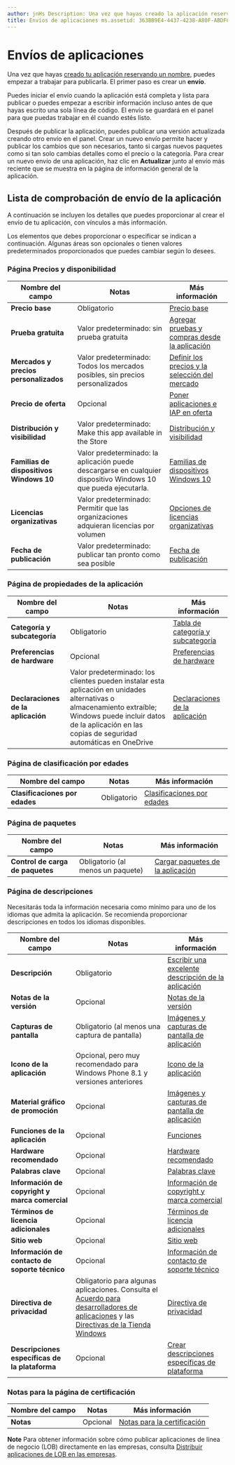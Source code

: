 ```yaml
---
author: jnHs Description: Una vez que hayas creado la aplicación reservando un nombre, puedes empezar a trabajar para publicarla. El primer paso es crear un envío.
title: Envíos de aplicaciones ms.assetid: 363BB9E4-4437-4238-A80F-ABDFC70D96E4 keywords: enviar una aplicación keywords: información necesaria keywords: campos obligatorios keywords: datos obligatorios keywords: lista de comprobación
---
```


# Envíos de aplicaciones


Una vez que hayas [creado tu aplicación reservando un nombre](create-your-app-by-reserving-a-name.md), puedes empezar a trabajar para publicarla. El primer paso es crear un **envío**.

Puedes iniciar el envío cuando la aplicación está completa y lista para publicar o puedes empezar a escribir información incluso antes de que hayas escrito una sola línea de código. El envío se guardará en el panel para que puedas trabajar en él cuando estés listo.

Después de publicar la aplicación, puedes publicar una versión actualizada creando otro envío en el panel. Crear un nuevo envío permite hacer y publicar los cambios que son necesarios, tanto si cargas nuevos paquetes como si tan solo cambias detalles como el precio o la categoría. Para crear un nuevo envío de una aplicación, haz clic en **Actualizar** junto al envío más reciente que se muestra en la página de información general de la aplicación.

## Lista de comprobación de envío de la aplicación


A continuación se incluyen los detalles que puedes proporcionar al crear el envío de tu aplicación, con vínculos a más información.

Los elementos que debes proporcionar o especificar se indican a continuación. Algunas áreas son opcionales o tienen valores predeterminados proporcionados que puedes cambiar según lo desees.

### Página Precios y disponibilidad
| Nombre del campo                    | Notas                                       | Más información                                                             |
|-------------------------------|---------------------------------------------|---------------------------------------------------------------------------|
| **Precio base**                | Obligatorio                                    | [Precio base](set-app-pricing-and-availability.md#base-price)              |
| **Prueba gratuita**                | Valor predeterminado: sin prueba gratuita                      | [Agregar pruebas y compras desde la aplicación](https://msdn.microsoft.com/library/windows/apps/jj193599)  |
| **Mercados y precios personalizados** | Valor predeterminado: Todos los mercados posibles, sin precios personalizados | [Definir los precios y la selección del mercado](define-pricing-and-market-selection.md)              |
| **Precio de oferta**              | Opcional                                    | [Poner aplicaciones e IAP en oferta](put-apps-and-iaps-on-sale.md)                                       |
| **Distribución y visibilidad** | Valor predeterminado: Make this app available in the Store | [Distribución y visibilidad](set-app-pricing-and-availability.md#distribution-and-visibility) | 
| **Familias de dispositivos Windows 10**  | Valor predeterminado: la aplicación puede descargarse en cualquier dispositivo Windows 10 que pueda ejecutarla. | [Familias de dispositivos Windows 10](set-app-pricing-and-availability.md#windows-10-device-families) | 
| **Licencias organizativas**    | Valor predeterminado: Permitir que las organizaciones adquieran licencias por volumen | [Opciones de licencias organizativas](organizational-licensing.md)                        | 
| **Fecha de publicación**                | Valor predeterminado: publicar tan pronto como sea posible      | [Fecha de publicación](set-app-pricing-and-availability.md#publish-date)          |



### Página de propiedades de la aplicación

| Nombre del campo                    | Notas                                       | Más información                                                             |
|-------------------------------|---------------------------------------------|---------------------------------------------------------------------------|
| **Categoría y subcategoría**  | Obligatorio                                    | [Tabla de categoría y subcategoría](category-and-subcategory-table.md)       |
| **Preferencias de hardware**      | Opcional                                    | [Preferencias de hardware](enter-app-properties.md#hardware_preferences)      |
| **Declaraciones de la aplicación**          | Valor predeterminado: los clientes pueden instalar esta aplicación en unidades alternativas o almacenamiento extraíble; Windows puede incluir datos de la aplicación en las copias de seguridad automáticas en OneDrive | [Declaraciones de la aplicación](app-declarations.md) |



### Página de clasificación por edades

| Nombre del campo                    | Notas                                       | Más información                          |
|-------------------------------|---------------------------------------------|----------------------------------------|
| **Clasificaciones por edades**               | Obligatorio                                    | [Clasificaciones por edades](age-ratings.md)          |



### Página de paquetes

| Nombre del campo                    | Notas                                       | Más información                          |
|-------------------------------|---------------------------------------------|----------------------------------------|
| **Control de carga de paquetes**    | Obligatorio (al menos un paquete)             | [Cargar paquetes de la aplicación](upload-app-packages.md) | 



### Página de descripciones

Necesitarás toda la información necesaria como mínimo para uno de los idiomas que admita la aplicación. Se recomienda proporcionar descripciones en todos los idiomas disponibles.

| Nombre del campo                    | Notas                                       | Más información                                                     |
|-------------------------------|---------------------------------------------|-------------------------------------------------------------------|
| **Descripción**               | Obligatorio                                    | [Escribir una excelente descripción de la aplicación](write-a-great-app-description.md) | 
| **Notas de la versión**             | Opcional                                    | [Notas de la versión](create-app-descriptions.md#release-notes)         |
| **Capturas de pantalla**               | Obligatorio (al menos una captura de pantalla)          | [Imágenes y capturas de pantalla de aplicación](app-screenshots-and-images.md)       |
| **Icono de la aplicación**             | Opcional, pero muy recomendado para Windows Phone 8.1 y versiones anteriores | [Icono de la aplicación](create-app-descriptions.md#app-tile-icon) | 
| **Material gráfico de promoción**       | Opcional                                    | [Imágenes y capturas de pantalla de aplicación](app-screenshots-and-images.md)       | 
| **Funciones de la aplicación**              | Opcional                                    | [Funciones](create-app-descriptions.md#app-features)               |
| **Hardware recomendado**      | Opcional                                    | [Hardware recomendado](create-app-descriptions.md#recommended-hardware) | 
| **Palabras clave**                  | Opcional                                    | [Palabras clave](create-app-descriptions.md#keywords)                   |
| **Información de copyright y marca comercial** | Opcional                                 | [Información de copyright y marca comercial](create-app-descriptions.md#copyright-and-trademark-info) | 
| **Términos de licencia adicionales**  | Opcional                                    | [Términos de licencia adicionales](create-app-descriptions.md#additional-license-terms) | 
| **Sitio web**                   | Opcional                                    | [Sitio web](create-app-descriptions.md#website)                     |
| **Información de contacto de soporte técnico**      | Opcional                                    | [Información de contacto de soporte técnico](create-app-descriptions.md)                | 
| **Directiva de privacidad**            | Obligatorio para algunas aplicaciones. Consulta el [Acuerdo para desarrolladores de aplicaciones](https://msdn.microsoft.com/library/windows/apps/hh694058) y las [Directivas de la Tienda Windows](https://msdn.microsoft.com/library/windows/apps/dn764944.aspx#pol_10_5_1) | [Directiva de privacidad](create-app-descriptions.md#privacy-policy) | 
| **Descripciones específicas de la plataforma** | Opcional                               | [Crear descripciones específicas de plataforma](create-platform-specific-descriptions.md) |



### Notas para la página de certificación

| Nombre del campo                    | Notas                                       | Más información                                                     |
|-------------------------------|---------------------------------------------|-------------------------------------------------------------------|
| **Notas**                     | Opcional                                    | [Notas para la certificación](notes-for-certification.md)             |

 
**Note**  Para obtener información sobre cómo publicar aplicaciones de línea de negocio (LOB) directamente en las empresas, consulta [Distribuir aplicaciones de LOB en las empresas](distribute-lob-apps-to-enterprises.md).


<!--HONumber=May16_HO2-->


